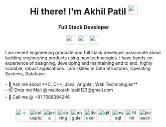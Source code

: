 <h1 align="center">Hi there! I'm Akhil Patil <img src="https://raw.githubusercontent.com/MartinHeinz/MartinHeinz/master/wave.gif" width="30px">
</h1>
<h3 align="center">Full Stack Developer</h3>
<p align='center'>
<a href="https://www.linkedin.com/in/akhilpatil123/"><img height="30" src="https://github.com/stephenajulu/WaylonWalker/blob/main/icon/linkedin.png?raw=true"></a>&nbsp
<a href="https://twitter.com/akhilpatil123"><img height="30" src="https://github.com/stephenajulu/WaylonWalker/blob/main/icon/twitter.png?raw=true"></a>&nbsp;
<a href="https://instagram.com/akhilpatil02"><img height="30" src="https://github.com/stephenajulu/WaylonWalker/blob/main/icon/instagram.jpg?raw=true"></a>&nbsp;&nbsp;

</p>
I am recent engineering graduate and full stack developer passionate about building engineering products using new technologies. I have hands-on experience of designing, developing and maintaining end to end, highly scalable, robust applications. I am skilled in Data Structures, Operating Systems, Database. 
</br></br>
- 💬 Ask me about **C, C++, Java, Angular, Web Technologies**    
</br>
- 📫 Drop me Mail @ mailto:akhilpatil123@gmail.com
</br>
- 📲 Call me @ +91 7588394246
</br></br>

<p align="center"><img src="https://devicons.github.io/devicon/devicon.git/icons/c/c-original.svg" alt="c" width="40" height="40"/> 
<img src="https://devicons.github.io/devicon/devicon.git/icons/cplusplus/cplusplus-original.svg" alt="cplusplus" width="40" height="40"/> 
<img src="https://devicons.github.io/devicon/devicon.git/icons/java/java-original-wordmark.svg" alt="java" width="40" height="40"/>
<img src="https://www.vectorlogo.zone/logos/springio/springio-icon.svg" alt="spring" width="40" height="40"/> 
<img src="https://www.vectorlogo.zone/logos/angular/angular-icon.svg" alt="angular" width="40" height="40"/>
<img src="https://devicons.github.io/devicon/devicon.git/icons/docker/docker-original-wordmark.svg" alt="docker" width="40" height="40"/>
<img src="https://www.vectorlogo.zone/logos/git-scm/git-scm-icon.svg" alt="git" width="40" height="40"/>
<img src="https://devicons.github.io/devicon/devicon.git/icons/mysql/mysql-original-wordmark.svg" alt="mysql" width="40" height="40"/>
<img src="https://www.vectorlogo.zone/logos/w3_html5/w3_html5-icon.svg" alt="html" width="40" height="40"/>
<img src="https://www.vectorlogo.zone/logos/javascript/javascript-icon.svg" alt="javascript" width="40" height="40"/>

</p>
<!--
**akhilpatil123/akhilpatil123** is a ✨ _special_ ✨ repository because its `README.md` (this file) appears on your GitHub profile.

Here are some ideas to get you started:

- 🔭 I’m currently working on ...
- 🌱 I’m currently learning ...
- 👯 I’m looking to collaborate on ...
- 🤔 I’m looking for help with ...
- 💬 Ask me about ...
- 📫 How to reach me: ...
- 😄 Pronouns: ...
- ⚡ Fun fact: ...
-->
